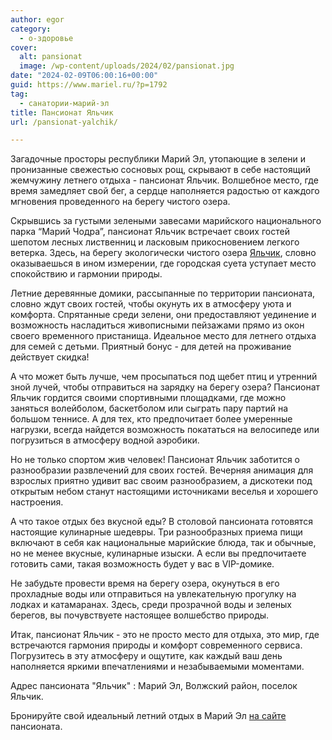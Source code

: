 ```yaml
---
author: egor
category:
  - о-здоровье
cover:
  alt: pansionat
  image: /wp-content/uploads/2024/02/pansionat.jpg
date: "2024-02-09T06:00:16+00:00"
guid: https://www.mariel.ru/?p=1792
tag:
  - санатории-марий-эл
title: Пансионат Яльчик
url: /pansionat-yalchik/

---
```

Загадочные просторы республики Марий Эл, утопающие в зелени и пронизанные свежестью сосновых рощ, скрывают в себе настоящий жемчужину летнего отдыха \- пансионат Яльчик. Волшебное место, где время замедляет свой бег, а сердце наполняется радостью от каждого мгновения проведенного на берегу чистого озера.

Скрывшись за густыми зелеными завесами марийского национального парка “Марий Чодра”, пансионат Яльчик встречает своих гостей шепотом лесных лиственниц и ласковым прикосновением легкого ветерка. Здесь, на берегу экологически чистого озера [Яльчик](/ozero-yalchik/), словно оказываешься в ином измерении, где городская суета уступает место спокойствию и гармонии природы.

Летние деревянные домики, рассыпанные по территории пансионата, словно ждут своих гостей, чтобы окунуть их в атмосферу уюта и комфорта. Спрятанные среди зелени, они предоставляют уединение и возможность насладиться живописными пейзажами прямо из окон своего временного пристанища. Идеальное место для летнего отдыха для семей с детьми. Приятный бонус \- для детей на проживание действует скидка!

А что может быть лучше, чем просыпаться под щебет птиц и утренний зной лучей, чтобы отправиться на зарядку на берегу озера? Пансионат Яльчик гордится своими спортивными площадками, где можно заняться волейболом, баскетболом или сыграть пару партий на большом теннисе. А для тех, кто предпочитает более умеренные нагрузки, всегда найдется возможность покататься на велосипеде или погрузиться в атмосферу водной аэробики.

Но не только спортом жив человек! Пансионат Яльчик заботится о разнообразии развлечений для своих гостей. Вечерняя анимация для взрослых приятно удивит вас своим разнообразием, а дискотеки под открытым небом станут настоящими источниками веселья и хорошего настроения.

А что такое отдых без вкусной еды? В столовой пансионата готовятся настоящие кулинарные шедевры. Три разнообразных приема пищи включают в себя как национальные марийские блюда, так и обычные, но не менее вкусные, кулинарные изыски. А если вы предпочитаете готовить сами, такая возможность будет у вас в VIP-домике.

Не забудьте провести время на берегу озера, окунуться в его прохладные воды или отправиться на увлекательную прогулку на лодках и катамаранах. Здесь, среди прозрачной воды и зеленых берегов, вы почувствуете настоящее волшебство природы.

Итак, пансионат Яльчик \- это не просто место для отдыха, это мир, где встречаются гармония природы и комфорт современного сервиса. Погрузитесь в эту атмосферу и ощутите, как каждый ваш день наполняется яркими впечатлениями и незабываемыми моментами.

Адрес пансионата "Яльчик" : Марий Эл, Волжский район, поселок Яльчик.

Бронируйте свой идеальный летний отдых в Марий Эл [на сайте](https://www.pansionyalchik.ru/) пансионата.
